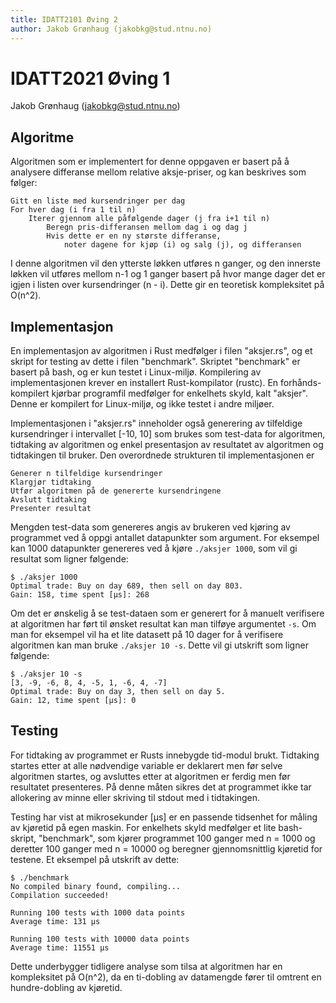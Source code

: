 ```yaml
---
title: IDATT2101 Øving 2
author: Jakob Grønhaug (jakobkg@stud.ntnu.no)
---
```


# IDATT2021 Øving 1
Jakob Grønhaug (jakobkg@stud.ntnu.no)

## Algoritme

Algoritmen som er implementert for denne oppgaven er basert på å analysere differanse mellom relative aksje-priser, og kan beskrives som følger:

    Gitt en liste med kursendringer per dag
    For hver dag (i fra 1 til n)
        Iterer gjennom alle påfølgende dager (j fra i+1 til n)
            Beregn pris-differansen mellom dag i og dag j
            Hvis dette er en ny største differanse,
                noter dagene for kjøp (i) og salg (j), og differansen

I denne algoritmen vil den ytterste løkken utføres n ganger, og den innerste løkken vil utføres mellom n-1 og 1 ganger basert på hvor mange dager det er igjen i listen over kursendringer (n - i). Dette gir en teoretisk kompleksitet på O(n\^2).

## Implementasjon

En implementasjon av algoritmen i Rust medfølger i filen "aksjer.rs", og et skript for testing av dette i filen "benchmark". Skriptet "benchmark" er basert på bash, og er kun testet i Linux-miljø. Kompilering av implementasjonen krever en installert Rust-kompilator (rustc). En forhånds-kompilert kjørbar programfil medfølger for enkelhets skyld, kalt "aksjer". Denne er kompilert for Linux-miljø, og ikke testet i andre miljøer.

Implementasjonen i "aksjer.rs" inneholder også generering av tilfeldige kursendringer i intervallet \[-10, 10\] som brukes som test-data for algoritmen, tidtaking av algoritmen og enkel presentasjon av resultatet av algoritmen og tidtakingen til bruker. Den overordnede strukturen til implementasjonen er

    Generer n tilfeldige kursendringer
    Klargjør tidtaking
    Utfør algoritmen på de genererte kursendringene
    Avslutt tidtaking
    Presenter resultat

Mengden test-data som genereres angis av brukeren ved kjøring av programmet ved å oppgi antallet datapunkter som argument. For eksempel kan 1000 datapunkter genereres ved å kjøre `./aksjer 1000`, som vil gi resultat som ligner følgende:

    $ ./aksjer 1000
    Optimal trade: Buy on day 689, then sell on day 803.
    Gain: 158, time spent [µs]: 268

Om det er ønskelig å se test-dataen som er generert for å manuelt verifisere at algoritmen har ført til ønsket resultat kan man tilføye argumentet `-s`. Om man for eksempel vil ha et lite datasett på 10 dager for å verifisere algoritmen kan man bruke `./aksjer 10 -s`. Dette vil gi utskrift som ligner følgende:

    $ ./aksjer 10 -s
    [3, -9, -6, 8, 4, -5, 1, -6, 4, -7]
    Optimal trade: Buy on day 3, then sell on day 5.
    Gain: 12, time spent [µs]: 0

## Testing

For tidtaking av programmet er Rusts innebygde tid-modul brukt. Tidtaking startes etter at alle nødvendige variable er deklarert men før selve algoritmen startes, og avsluttes etter at algoritmen er ferdig men før resultatet presenteres. På denne måten sikres det at programmet ikke tar allokering av minne eller skriving til stdout med i tidtakingen.

Testing har vist at mikrosekunder \[µs\] er en passende tidsenhet for måling av kjøretid på egen maskin. For enkelhets skyld medfølger et lite bash-skript, "benchmark", som kjører programmet 100 ganger med n = 1000 og deretter 100 ganger med n = 10000 og beregner gjennomsnittlig kjøretid for testene. Et eksempel på utskrift av dette:

    $ ./benchmark
    No compiled binary found, compiling...
    Compilation succeeded!

    Running 100 tests with 1000 data points
    Average time: 131 µs

    Running 100 tests with 10000 data points
    Average time: 11551 µs

Dette underbygger tidligere analyse som tilsa at algoritmen har en kompleksitet på O(n\^2), da en ti-dobling av datamengde fører til omtrent en hundre-dobling av kjøretid.
